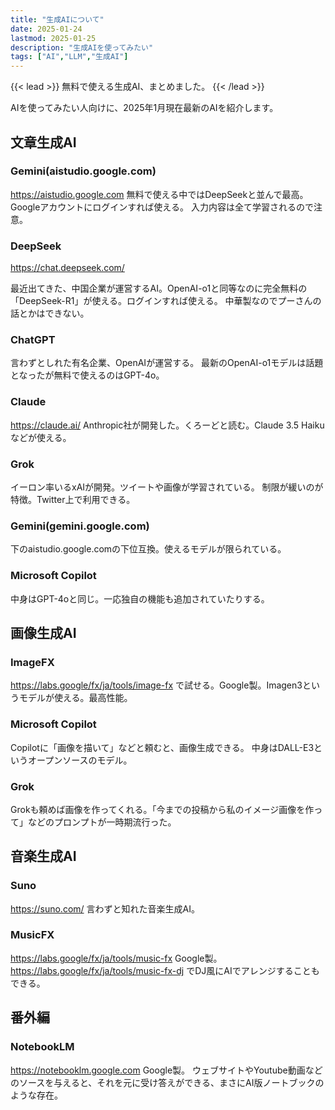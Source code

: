 ```yaml
---
title: "生成AIについて"
date: 2025-01-24
lastmod: 2025-01-25
description: "生成AIを使ってみたい"
tags: ["AI","LLM","生成AI"]
---
```


{{< lead >}}
無料で使える生成AI、まとめました。
{{< /lead >}}

AIを使ってみたい人向けに、2025年1月現在最新のAIを紹介します。

## 文章生成AI
### Gemini(aistudio.google.com)
https://aistudio.google.com
無料で使える中ではDeepSeekと並んで最高。Googleアカウントにログインすれば使える。
入力内容は全て学習されるので注意。

### DeepSeek
https://chat.deepseek.com/

最近出てきた、中国企業が運営するAI。OpenAI-o1と同等なのに完全無料の「DeepSeek-R1」が使える。ログインすれば使える。
中華製なのでプーさんの話とかはできない。

### ChatGPT

言わずとしれた有名企業、OpenAIが運営する。
最新のOpenAI-o1モデルは話題となったが無料で使えるのはGPT-4o。

### Claude
https://claude.ai/
Anthropic社が開発した。くろーどと読む。Claude 3.5 Haikuなどが使える。

### Grok
イーロン率いるxAIが開発。ツイートや画像が学習されている。
制限が緩いのが特徴。Twitter上で利用できる。

### Gemini(gemini.google.com)
下のaistudio.google.comの下位互換。使えるモデルが限られている。

### Microsoft Copilot
中身はGPT-4oと同じ。一応独自の機能も追加されていたりする。

## 画像生成AI
### ImageFX
https://labs.google/fx/ja/tools/image-fx
で試せる。Google製。Imagen3というモデルが使える。最高性能。

### Microsoft Copilot
Copilotに「画像を描いて」などと頼むと、画像生成できる。
中身はDALL-E3というオープンソースのモデル。

### Grok
Grokも頼めば画像を作ってくれる。「今までの投稿から私のイメージ画像を作って」などのプロンプトが一時期流行った。

## 音楽生成AI
### Suno
https://suno.com/
言わずと知れた音楽生成AI。

### MusicFX
https://labs.google/fx/ja/tools/music-fx
Google製。
https://labs.google/fx/ja/tools/music-fx-dj
でDJ風にAIでアレンジすることもできる。

## 番外編
### NotebookLM
https://notebooklm.google.com
Google製。
ウェブサイトやYoutube動画などのソースを与えると、それを元に受け答えができる、まさにAI版ノートブックのような存在。